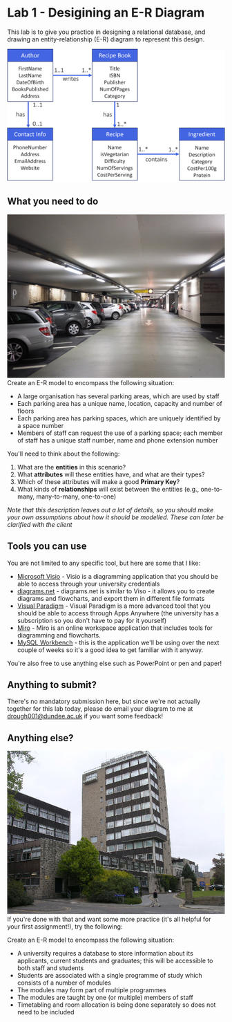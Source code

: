 # Lab 1 - Desigining an E-R Diagram

This lab is to give you practice in designing a relational database, and drawing an entity-relationship (E-R) diagram to represent this design.

<img src="erinnit.png" class="first-of-type">

## What you need to do

![A car park](carpark.jpg)
Create an E-R model to encompass the following situation:
- A large organisation has several parking areas, which are used by staff
- Each parking area has a unique name, location, capacity and number of floors
- Each parking area has parking spaces, which are uniquely identified by a space number
- Members of staff can request the use of a parking space; each member of staff has a unique staff number, name and phone extension number


You'll need to think about the following:
1. What are the **entities** in this scenario?
2. What **attributes** will these entities have, and what are their types?
3. Which of these attributes will make a good **Primary Key**?
4. What kinds of **relationships** will exist between the entities (e.g., one-to-many, many-to-many, one-to-one)

*Note that this description leaves out a lot of details, so you should make your own assumptions about how it should be modelled. These can later be clarified with the client*

## Tools you can use

You are not limited to any specific tool, but here are some that I like:

- [Microsoft Visio](https://www.microsoft.com/en-gb/microsoft-365/visio/flowchart-software) - Visio is a diagramming application that you should be able to access through your university credentials
- [diagrams.net](https://app.diagrams.net/) - diagrams.net is similar to Viso - it allows you to create diagrams and flowcharts, and export them in different file formats
- [Visual Paradigm](https://www.visual-paradigm.com/) - Visual Paradigm is a more advanced tool that you should be able to access through Apps Anywhere (the university has a subscription so you don't have to pay for it yourself)
- [Miro](https://www.miro.com) - Miro is an online workspace application that includes tools for diagramming and flowcharts.
- [MySQL Workbench](https://www.mysql.com/products/workbench/) - this is the application we'll be using over the next couple of weeks so it's a good idea to get familiar with it anyway.

You're also free to use anything else such as PowerPoint or pen and paper!

## Anything to submit?
There's no mandatory submission here, but since we're not actually together for this lab today, please do email your diagram to me at drough001@dundee.ac.uk if you want some feedback!

## Anything else?
![TowerBuilding](uni.jpg)
If you're done with that and want some more practice (it's all helpful for your first assignment!), try the following:


Create an E-R model to encompass the following situation:
- A university requires a database to store information about its applicants, current students and graduates; this will be accessible to both staff and students
- Students are associated with a single programme of study which consists of a number of modules
- The modules may form part of multiple programmes
- The modules are taught by one (or multiple) members of staff
- Timetabling and room allocation is being done separately so does not need to be included
